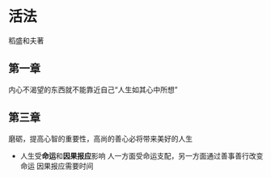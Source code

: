 活法
======
稻盛和夫著
## 第一章
内心不渴望的东西就不能靠近自己“人生如其心中所想”
## 第三章
磨砺，提高心智的重要性，高尚的善心必将带来美好的人生
+ 人生受**命运**和**因果报应**影响
    人一方面受命运支配，另一方面通过善事善行改变命运
    因果报应需要时间